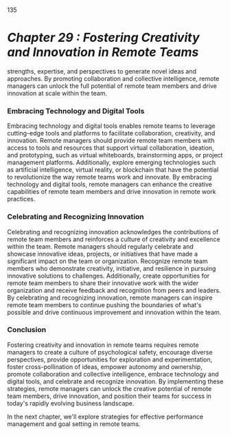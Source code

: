 135


# ***Chapter 29  : Fostering Creativity and Innovation in Remote Teams***

strengths, expertise, and perspectives to generate novel ideas and approaches. By promoting collaboration and collective intelligence, remote managers can unlock the full potential of remote team members and drive innovation at scale within the team.

### **Embracing Technology and Digital Tools**

Embracing technology and digital tools enables remote teams to leverage cutting-edge tools and platforms to facilitate collaboration, creativity, and innovation. Remote managers should provide remote team members with access to tools and resources that support virtual collaboration, ideation, and prototyping, such as virtual whiteboards, brainstorming apps, or project management platforms. Additionally, explore emerging technologies such as artificial intelligence, virtual reality, or blockchain that have the potential to revolutionize the way remote teams work and innovate. By embracing technology and digital tools, remote managers can enhance the creative capabilities of remote team members and drive innovation in remote work practices.

### **Celebrating and Recognizing Innovation**

Celebrating and recognizing innovation acknowledges the contributions of remote team members and reinforces a culture of creativity and excellence within the team. Remote managers should regularly celebrate and showcase innovative ideas, projects, or initiatives that have made a significant impact on the team or organization. Recognize remote team members who demonstrate creativity, initiative, and resilience in pursuing innovative solutions to challenges. Additionally, create opportunities for remote team members to share their innovative work with the wider organization and receive feedback and recognition from peers and leaders. By celebrating and recognizing innovation, remote managers can inspire remote team members to continue pushing the boundaries of what's possible and drive continuous improvement and innovation within the team.

### **Conclusion**

Fostering creativity and innovation in remote teams requires remote managers to create a culture of psychological safety, encourage diverse perspectives, provide opportunities for exploration and experimentation, foster cross-pollination of ideas, empower autonomy and ownership, promote collaboration and collective intelligence, embrace technology and digital tools, and celebrate and recognize innovation. By implementing these strategies, remote managers can unlock the creative potential of remote team members, drive innovation, and position their teams for success in today's rapidly evolving business landscape.

In the next chapter, we'll explore strategies for effective performance management and goal setting in remote teams.





